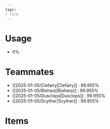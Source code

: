 ```yaml
---
tags:
- fire
---
```

# Usage
- 0%
# Teammates
- [[2025-01-05/Clefairy|Clefairy]] : 99.955%
- [[2025-01-05/Bisharp|Bisharp]] : 99.955%
- [[2025-01-05/Dusclops|Dusclops]] : 99.955%
- [[2025-01-05/Scyther|Scyther]] : 99.955%
# Items